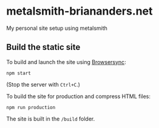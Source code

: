 # metalsmith-briananders.net
My personal site setup using metalsmith

## Build the static site
To build and launch the site using [Browsersync](https://www.browsersync.io/):

	npm start

(Stop the server with `Ctrl+C`.)

To build the site for production and compress HTML files:

	npm run production

The site is built in the `/build` folder.
